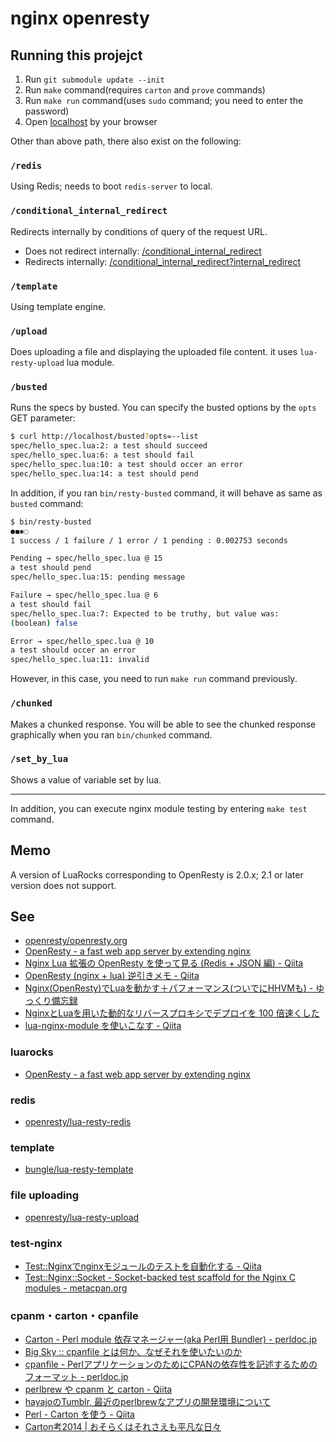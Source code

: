 # nginx openresty

## Running this projejct

1. Run `git submodule update --init`
1. Run `make` command(requires `carton` and `prove` commands)
1. Run `make run` command(uses `sudo` command; you need to enter the password)
1. Open [localhost](http://localhost/) by your browser

Other than above path, there also exist on the following:

### `/redis`

Using Redis; needs to boot `redis-server` to local.

### `/conditional_internal_redirect`

Redirects internally by conditions of query of the request URL.

* Does not redirect internally: [/conditional_internal_redirect](http://localhost/conditional_internal_redirect)
* Redirects internally: [/conditional_internal_redirect?internal_redirect](http://localhost/conditional_internal_redirect?internal_redirect)

### `/template`

Using template engine.

### `/upload`

Does uploading a file and displaying the uploaded file content. it uses `lua-resty-upload` lua module.

### `/busted`

Runs the specs by busted. You can specify the busted options by the `opts` GET parameter:

```bash
$ curl http://localhost/busted?opts=--list
spec/hello_spec.lua:2: a test should succeed
spec/hello_spec.lua:6: a test should fail
spec/hello_spec.lua:10: a test should occer an error
spec/hello_spec.lua:14: a test should pend
```

In addition, if you ran `bin/resty-busted` command, it will behave as same as `busted` command:

```bash
$ bin/resty-busted
●◼✱◌
1 success / 1 failure / 1 error / 1 pending : 0.002753 seconds

Pending → spec/hello_spec.lua @ 15
a test should pend
spec/hello_spec.lua:15: pending message

Failure → spec/hello_spec.lua @ 6
a test should fail
spec/hello_spec.lua:7: Expected to be truthy, but value was:
(boolean) false

Error → spec/hello_spec.lua @ 10
a test should occer an error
spec/hello_spec.lua:11: invalid
```

However, in this case, you need to run `make run` command previously.

### `/chunked`

Makes a chunked response. You will be able to see the chunked response graphically when you ran `bin/chunked` command.

### `/set_by_lua`

Shows a value of variable set by lua.

---

In addition, you can execute nginx module testing by entering `make test` command.

## Memo

A version of LuaRocks corresponding to OpenResty is 2.0.x; 2.1 or later version does not support.

## See

* [openresty/openresty.org](https://github.com/openresty/openresty.org)
* [OpenResty - a fast web app server by extending nginx](http://openresty.org/)
* [Nginx Lua 拡張の OpenResty を使って見る (Redis + JSON 編) - Qiita](http://qiita.com/voluntas/items/b37aedc70058c519aa00)
* [OpenResty (nginx + lua) 逆引きメモ - Qiita](http://qiita.com/voluntas/items/e86f5fe5b8044c311583)
* [Nginx(OpenResty)でLuaを動かす＋パフォーマンス(ついでにHHVMも) - ゆっくり備忘録](http://mitsuakikawamorita.com/blog/?p=1552)
* [NginxとLuaを用いた動的なリバースプロキシでデプロイを 100 倍速くした](http://www.slideshare.net/toshi_pp/devsummit2015)
* [lua-nginx-module を使いこなす - Qiita](http://qiita.com/kz_takatsu/items/e94805a8e3cc285f9b33)

### luarocks

* [OpenResty - a fast web app server by extending nginx](http://openresty.org/#UsingLuaRocks)

### redis

* [openresty/lua-resty-redis](https://github.com/openresty/lua-resty-redis)

### template

* [bungle/lua-resty-template](https://github.com/bungle/lua-resty-template)

### file uploading

* [openresty/lua-resty-upload](https://github.com/openresty/lua-resty-upload)

### test-nginx

* [Test::Nginxでnginxモジュールのテストを自動化する - Qiita](http://qiita.com/cubicdaiya/items/36e10ed35848919dc05c)
* [Test::Nginx::Socket - Socket-backed test scaffold for the Nginx C modules - metacpan.org](https://metacpan.org/pod/Test::Nginx::Socket)

### cpanm・carton・cpanfile

* [Carton - Perl module 依存マネージャー(aka Perl用 Bundler) - perldoc.jp](http://perldoc.jp/docs/modules/Carton-v1.0.12/lib/Carton.pod)
* [Big Sky :: cpanfile とは何か、なぜそれを使いたいのか](http://mattn.kaoriya.net/software/lang/perl/20130311120002.htm)
* [cpanfile - PerlアプリケーションのためにCPANの依存性を記述するためのフォーマット - perldoc.jp](http://perldoc.jp/docs/modules/Module-CPANfile-1.0001/lib/cpanfile.pod)
* [perlbrew や cpanm と carton - Qiita](http://qiita.com/hiyuzawa/items/ba32532a60f1e1353a8c)
* [hayajoのTumblr, 最近のperlbrewなアプリの開発環境について](http://hayajo.tumblr.com/post/24030128304/perlbrew)
* [Perl - Carton を使う - Qiita](http://qiita.com/bibio/items/4bf3978ede85c6996a24)
* [Carton考2014 | おそらくはそれさえも平凡な日々](http://www.songmu.jp/riji/entry/2014-02-19-carton.html)
